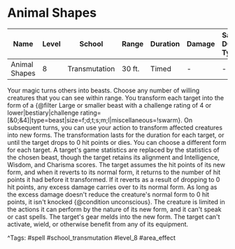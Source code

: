 # Animal Shapes

| Name | Level | School | Range | Duration | Damage | Save DC & Type |
|------|-------|--------|-------|----------|--------|----------------|
| Animal Shapes | 8 | Transmutation | 30 ft. | Timed | - | - |

Your magic turns others into beasts. Choose any number of willing creatures that you can see within range. You transform each target into the form of a {@filter Large or smaller beast with a challenge rating of 4 or lower|bestiary|challenge rating=[&0;&4]|type=beast|size=f;d;t;s;m;l|miscellaneous=!swarm}. On subsequent turns, you can use your action to transform affected creatures into new forms. The transformation lasts for the duration for each target, or until the target drops to 0 hit points or dies. You can choose a different form for each target. A target's game statistics are replaced by the statistics of the chosen beast, though the target retains its alignment and Intelligence, Wisdom, and Charisma scores. The target assumes the hit points of its new form, and when it reverts to its normal form, it returns to the number of hit points it had before it transformed. If it reverts as a result of dropping to 0 hit points, any excess damage carries over to its normal form. As long as the excess damage doesn't reduce the creature's normal form to 0 hit points, it isn't knocked {@condition unconscious}. The creature is limited in the actions it can perform by the nature of its new form, and it can't speak or cast spells. The target's gear melds into the new form. The target can't activate, wield, or otherwise benefit from any of its equipment.

^Tags: #spell #school_transmutation #level_8 #area_effect